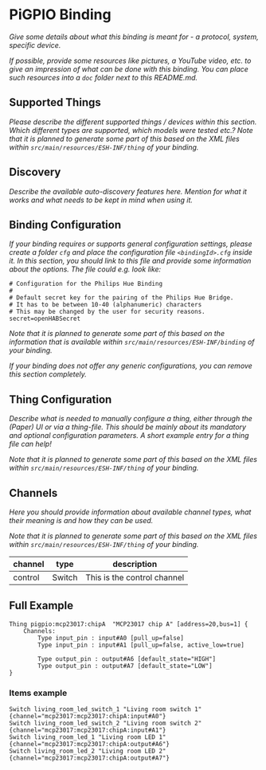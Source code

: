 # PiGPIO Binding

_Give some details about what this binding is meant for - a protocol, system, specific device._

_If possible, provide some resources like pictures, a YouTube video, etc. to give an impression of what can be done with this binding. You can place such resources into a `doc` folder next to this README.md._

## Supported Things

_Please describe the different supported things / devices within this section._
_Which different types are supported, which models were tested etc.?_
_Note that it is planned to generate some part of this based on the XML files within ```src/main/resources/ESH-INF/thing``` of your binding._

## Discovery

_Describe the available auto-discovery features here. Mention for what it works and what needs to be kept in mind when using it._

## Binding Configuration

_If your binding requires or supports general configuration settings, please create a folder ```cfg``` and place the configuration file ```<bindingId>.cfg``` inside it. In this section, you should link to this file and provide some information about the options. The file could e.g. look like:_

```
# Configuration for the Philips Hue Binding
#
# Default secret key for the pairing of the Philips Hue Bridge.
# It has to be between 10-40 (alphanumeric) characters
# This may be changed by the user for security reasons.
secret=openHABSecret
```

_Note that it is planned to generate some part of this based on the information that is available within ```src/main/resources/ESH-INF/binding``` of your binding._

_If your binding does not offer any generic configurations, you can remove this section completely._

## Thing Configuration

_Describe what is needed to manually configure a thing, either through the (Paper) UI or via a thing-file. This should be mainly about its mandatory and optional configuration parameters. A short example entry for a thing file can help!_

_Note that it is planned to generate some part of this based on the XML files within ```src/main/resources/ESH-INF/thing``` of your binding._

## Channels

_Here you should provide information about available channel types, what their meaning is and how they can be used._

_Note that it is planned to generate some part of this based on the XML files within ```src/main/resources/ESH-INF/thing``` of your binding._

| channel  | type   | description                  |
|----------|--------|------------------------------|
| control  | Switch | This is the control channel  |

## Full Example


```
Thing pigpio:mcp23017:chipA  "MCP23017 chip A" [address=20,bus=1] {
    Channels:
        Type input_pin : input#A0 [pull_up=false]
        Type input_pin : input#A1 [pull_up=false, active_low=true]

        Type output_pin : output#A6 [default_state="HIGH"]
        Type output_pin : output#A7 [default_state="LOW"]
}

```

### Items example

```
Switch living_room_led_switch_1 "Living room switch 1"  {channel="mcp23017:mcp23017:chipA:input#A0"}
Switch living_room_led_switch_2 "Living room switch 2"  {channel="mcp23017:mcp23017:chipA:input#A1"}
Switch living_room_led_1 "Living room LED 1"  {channel="mcp23017:mcp23017:chipA:output#A6"}
Switch living_room_led_2 "Living room LED 2"  {channel="mcp23017:mcp23017:chipA:output#A7"}
```
